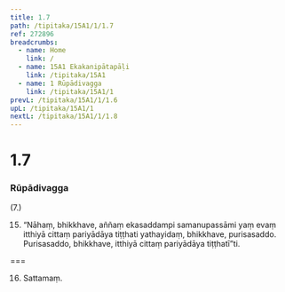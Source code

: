 ```yaml
---
title: 1.7 
path: /tipitaka/15A1/1/1.7
ref: 272896
breadcrumbs:
  - name: Home
    link: /
  - name: 15A1 Ekakanipātapāḷi
    link: /tipitaka/15A1
  - name: 1 Rūpādivagga
    link: /tipitaka/15A1/1
prevL: /tipitaka/15A1/1/1.6
upL: /tipitaka/15A1/1
nextL: /tipitaka/15A1/1/1.8
---
```


# 1.7

### Rūpādivagga

(7.)

15. “Nāhaṃ, bhikkhave, aññaṃ ekasaddampi samanupassāmi yaṃ evaṃ itthiyā cittaṃ pariyādāya tiṭṭhati yathayidaṃ, bhikkhave, purisasaddo. Purisasaddo, bhikkhave, itthiyā cittaṃ pariyādāya tiṭṭhatī”ti.

===

16. Sattamaṃ.





